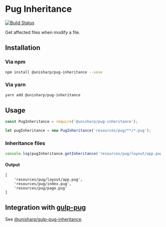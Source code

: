 # Pug Inheritance

[![Build Status](https://travis-ci.org/UniSharp/pug-inheritance.svg?branch=master)](https://travis-ci.org/UniSharp/pug-inheritance)

Get affected files when modify a file.

## Installation

### Via npm

```bash
npm install @unisharp/pug-inheritance --save
```

### Via yarn

```bash
yarn add @unisharp/pug-inheritance
```

## Usage

```javascript
const PugInheritance = require('@unisharp/pug-inheritance');

let pugInheritance = new PugInheritance('resources/pug/**/*.pug');
```

### Inheritance files

```javascript
console.log(pugInheritance.getInheritance('resources/pug/layout/app.pug'));
```

#### Output

```
[
    'resources/pug/layout/app.pug',
    'resources/pug/index.pug',
    'resources/pug/page.pug'
]
```

## Integration with [gulp-pug](https://github.com/pugjs/gulp-pug)

See [@unisharp/gulp-pug-inheritance](https://github.com/UniSharp/gulp-pug-inheritance).
